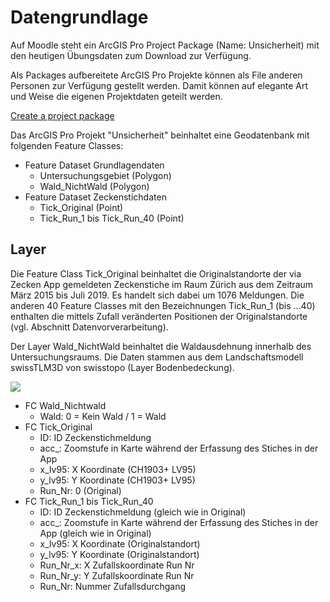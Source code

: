 
# Datengrundlage

Auf Moodle steht ein ArcGIS Pro Project Package (Name: Unsicherheit) mit den heutigen Übungsdaten zum Download zur Verfügung. 

Als Packages aufbereitete ArcGIS Pro Projekte können als File anderen Personen zur Verfügung gestellt werden. Damit können auf elegante Art und Weise die eigenen Projektdaten geteilt werden. 

[Create a project package](https://pro.arcgis.com/en/pro-app/help/sharing/overview/project-package.htm)

Das ArcGIS Pro Projekt "Unsicherheit" beinhaltet eine Geodatenbank mit folgenden Feature Classes:

- Feature Dataset Grundlagendaten
    - Untersuchungsgebiet (Polygon)
    - Wald_NichtWald (Polygon)
- Feature Dataset Zeckenstichdaten
    - Tick_Original (Point)
    - Tick_Run_1 bis Tick_Run_40 (Point)

## Layer

Die Feature Class Tick_Original beinhaltet die Originalstandorte der via Zecken App gemeldeten Zeckenstiche im Raum Zürich aus dem Zeitraum März 2015 bis Juli 2019. Es handelt sich dabei um 1076 Meldungen. Die anderen 40 Feature Classes mit den Bezeichnungen Tick_Run_1 (bis …40) enthalten die mittels Zufall veränderten Positionen der Originalstandorte (vgl. Abschnitt Datenvorverarbeitung).

Der Layer Wald_NichtWald beinhaltet die Waldausdehnung innerhalb des Untersuchungsraums. Die Daten stammen aus dem Landschaftsmodell swissTLM3D von swisstopo (Layer Bodenbedeckung).

![](figures/zeckenstiche.png)

- FC Wald_Nichtwald
  - Wald: 0 = Kein Wald / 1 = Wald
- FC Tick_Original
  - ID: ID Zeckenstichmeldung
  - acc_: Zoomstufe in Karte während der Erfassung des Stiches in der App
  - x_lv95: X Koordinate (CH1903+ LV95)
  - y_lv95: Y Koordinate (CH1903+ LV95)
  - Run_Nr: 0 (Original)
- FC Tick_Run_1 bis Tick_Run_40
  - ID: ID Zeckenstichmeldung (gleich wie in Original)
  - acc_: Zoomstufe in Karte während der Erfassung des Stiches in der App (gleich wie in Original)
  - x_lv95: X Koordinate (Originalstandort)
  - y_lv95: Y Koordinate (Originalstandort)
  - Run_Nr_x: X Zufallskoordinate Run Nr
  - Run_Nr_y: Y Zufallskoordinate Run Nr
  - Run_Nr: Nummer Zufallsdurchgang